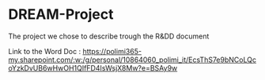 # DREAM-Project
The project we chose to describe trough the R&amp;DD document

Link to the Word Doc : https://polimi365-my.sharepoint.com/:w:/g/personal/10864060_polimi_it/EcsThS7e9bNCoLQcoYzkDvUB6wHwOH1QIfFD4IsWsjX8Mw?e=BSAy9w
